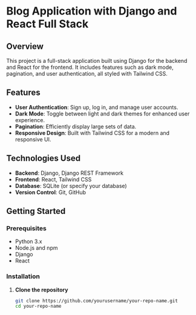 # Blog Application with Django and React Full Stack

## Overview
This project is a full-stack application built using Django for the backend and React for the frontend. It includes features such as dark mode, pagination, and user authentication, all styled with Tailwind CSS.

## Features
- **User Authentication**: Sign up, log in, and manage user accounts.
- **Dark Mode**: Toggle between light and dark themes for enhanced user experience.
- **Pagination**: Efficiently display large sets of data.
- **Responsive Design**: Built with Tailwind CSS for a modern and responsive UI.

## Technologies Used
- **Backend**: Django, Django REST Framework
- **Frontend**: React, Tailwind CSS
- **Database**: SQLite (or specify your database)
- **Version Control**: Git, GitHub

## Getting Started

### Prerequisites
- Python 3.x
- Node.js and npm
- Django
- React

### Installation

1. **Clone the repository**
   ```bash
   git clone https://github.com/yourusername/your-repo-name.git
   cd your-repo-name
